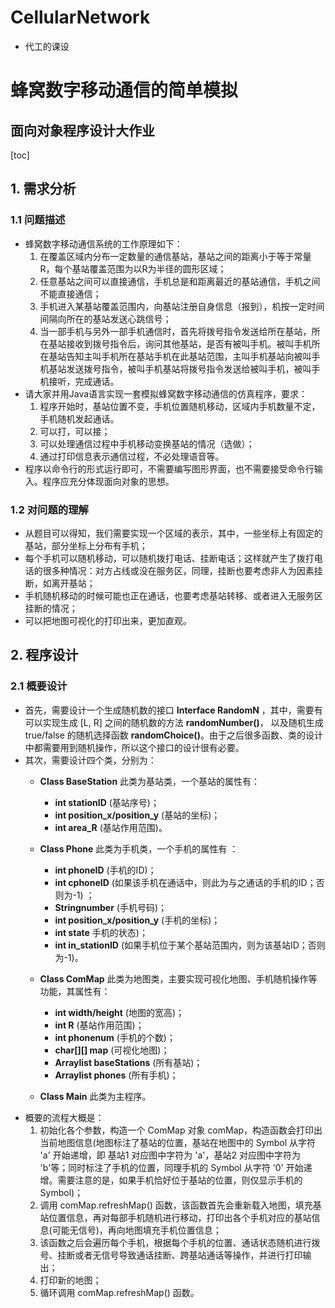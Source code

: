 # CellularNetwork
- 代工的课设

# 蜂窝数字移动通信的简单模拟
## 面向对象程序设计大作业
[toc]
## 1. 需求分析
### 1.1 问题描述
- 蜂窝数字移动通信系统的工作原理如下：
    1. 在覆盖区域内分布一定数量的通信基站，基站之间的距离小于等于常量R，每个基站覆盖范围为以R为半径的圆形区域；
    2. 任意基站之间可以直接通信，手机总是和距离最近的基站通信，手机之间不能直接通信；
    3. 手机进入某基站覆盖范围内，向基站注册自身信息（报到），机按一定时间间隔向所在的基站发送心跳信号；
    4. 当一部手机与另外一部手机通信时，首先将拨号指令发送给所在基站，所在基站接收到拨号指令后，询问其他基站，是否有被叫手机。被叫手机所在基站告知主叫手机所在基站手机在此基站范围，主叫手机基站向被叫手机基站发送拨号指令，被叫手机基站将拨号指令发送给被叫手机，被叫手机接听，完成通话。
- 请大家并用Java语言实现一套模拟蜂窝数字移动通信的仿真程序，要求：
    1. 程序开始时，基站位置不变，手机位置随机移动，区域内手机数量不定，手机随机发起通话。
    2. 可以打，可以接；
    3. 可以处理通信过程中手机移动变换基站的情况（选做）；
    4. 通过打印信息表示通信过程，不必处理语音等。
- 程序以命令行的形式运行即可，不需要编写图形界面，也不需要接受命令行输入。程序应充分体现面向对象的思想。

### 1.2 对问题的理解
- 从题目可以得知，我们需要实现一个区域的表示，其中，一些坐标上有固定的基站，部分坐标上分布有手机；
- 每个手机可以随机移动，可以随机拨打电话、挂断电话；这样就产生了拨打电话的很多种情况：对方占线或没在服务区，同理，挂断也要考虑非人为因素挂断，如离开基站；
- 手机随机移动的时候可能也正在通话，也要考虑基站转移、或者进入无服务区挂断的情况；
- 可以把地图可视化的打印出来，更加直观。


## 2. 程序设计
### 2.1 概要设计
- 首先，需要设计一个生成随机数的接口 **Interface RandomN** ，其中，需要有可以实现生成 [L, R] 之间的随机数的方法 **randomNumber()**， 以及随机生成 true/false 的随机选择函数 **randomChoice()**。由于之后很多函数、类的设计中都需要用到随机操作，所以这个接口的设计很有必要。
- 其次，需要设计四个类，分别为：
    - **Class BaseStation** 此类为基站类，一个基站的属性有：
        -  **int stationID** (基站序号)；
        -  **int position_x/position_y** (基站的坐标)；
        -  **int area_R** (基站作用范围)。

        
    - **Class Phone** 此类为手机类，一个手机的属性有 ：
        - **int phoneID** (手机的ID)；
        - **int cphoneID** (如果该手机在通话中，则此为与之通话的手机的ID；否则为-1) ；
        - **Stringnumber** (手机号码)；
        - **int position_x/position_y** (手机的坐标)；
        - **int state** 手机的状态)；
        - **int in_stationID** (如果手机位于某个基站范围内，则为该基站ID；否则为-1)。
 

    - **Class ComMap** 此类为地图类，主要实现可视化地图、手机随机操作等功能，其属性有：
        - **int width/height** (地图的宽高)；
        - **int R** (基站作用范围)；
        - **int phonenum** (手机的个数)；
        - **char[][] map** (可视化地图)；
        - **Arraylist<BaseStation> baseStations** (所有基站)；
        - **Arraylist<Phone> phones** (所有手机)；
    - **Class Main** 此类为主程序。
- 概要的流程大概是：
    1. 初始化各个参数，构造一个 ComMap 对象 comMap，构造函数会打印出当前地图信息(地图标注了基站的位置，基站在地图中的 Symbol 从字符 'a' 开始递增，即 基站1 对应图中字符为 'a'，基站2 对应图中字符为 'b'等；同时标注了手机的位置，同理手机的 Symbol 从字符 '0' 开始递增。需要注意的是，如果手机恰好位于基站的位置，则仅显示手机的 Symbol)；
    2. 调用 comMap.refreshMap() 函数，该函数首先会重新载入地图，填充基站位置信息，再对每部手机随机进行移动，打印出各个手机对应的基站信息(可能无信号)，再向地图填充手机位置信息；
    3. 该函数之后会遍历每个手机，根据每个手机的位置、通话状态随机进行拨号、挂断或者无信号导致通话挂断、跨基站通话等操作，并进行打印输出；
    4. 打印新的地图；
    5. 循环调用 comMap.refreshMap() 函数。

